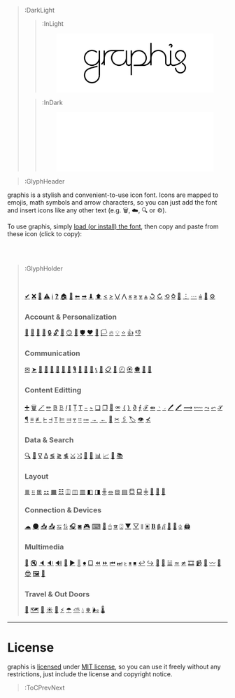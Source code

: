 <!-- <img src="/docs/assets/banner-rainbow.svg"> -->
>:DarkLight
> > :InLight
> > 
> > <img src="/docs/assets/banner-light.svg" style="max-width: min(100%, 360px); margin: 0 auto; display: block"/>
>
> > :InDark
> >
> > <img src="/docs/assets/banner-dark.svg" style="max-width: min(100%, 360px); margin: 0 auto; display: block"/>

> :GlyphHeader

graphis is a stylish and convenient-to-use icon font. Icons are mapped to emojis, math symbols and arrow characters,
so you can just add the font and insert icons like any other text (e.g. 🗑, ☁, 🔍 or ⚙).

To use graphis, simply [load (or install) the font](usage), then copy and paste from these icon (click to copy):

<br><br>

> :GlyphHolder
>
> <br/>
>
> [✔](:Glyph (tag=done check accept miscellaneous))
> [❌](:Glyph (tag=cancel close remove reject delete navigation clear reset miscellaneous))
> [🚫](:Glyph (tag=error wrong oops down danger miscellaneous))
> [⚠](:Glyph (tag=warning caution careful miscellaneous))
> [ℹ](:Glyph (tag=information hint education tip navigation miscellaneous))
> [❓](:Glyph (tag=question help support assistance navigation miscellaneous))
> [🏠](:Glyph (tag=home root main navigation))
> [🚀](:Glyph (tag=rocket launch space moon success fast speed miscellaneous))
> [⬅](:Glyph (tag=arrow left back navigation))
> [➡](:Glyph (tag=arrow right forward navigation))
> [⬇](:Glyph (tag=arrow down bottom navigation))
> [⬆](:Glyph (tag=arrow up top navigation))
> [<](:Glyph (tag=chevron left navigation previous))
> [>](:Glyph (tag=chevron right navigation next))
> [⋁](:Glyph (tag=chevron down bottom navigation))
> [⋀](:Glyph (tag=chevron up top navigation))
> [«](:Glyph (tag=chevron left navigation previous))
> [»](:Glyph (tag=chevron right navigation next))
> [⩔](:Glyph (tag=chevron down bottom navigation))
> [⩓](:Glyph (tag=chevron up top navigation))
> [↺](:Glyph (tag=undo arrow loop navigation))
> [↻](:Glyph (tag=redo arrow loop navigation))
> [⟲](:Glyph (tag=refresh arrow loop navigation))
> [⥁](:Glyph (tag=refresh arrow loop navigation sync))
> [🔄](:Glyph (tag=refresh arrow loop navigation sync))
> [⋮](:Glyph (tag=dots more menu options navigation))
> [⋯](:Glyph (tag=dots more menu options navigation))
> [⩧](:Glyph (tag=hamburger menu navigation))
> [🔧](:Glyph (tag=wrench settings options configurations navigation))
> [⚙](:Glyph (tag=gear settings options configurations navigation))
>
> ### Account & Personalization
>
> [👤](:Glyph (tag=person people authentication user access account profile))
> [👥](:Glyph (tag=people persons group audience access permissions users accounts authentication))
> [👴](:Glyph (tag=reader people person subscriber user account authentication))
> [🐾](:Glyph (tag=paw animal cat pet vet account authentication profile miscellaneous))
> [🔒](:Glyph (tag=lock login authentication authorization access))
> [🔓](:Glyph (tag=lock unlock login logout authentication authorization access))
> [🖕](:Glyph (tag=fingerprint finger-print login authentication authorization access))
> [😏](:Glyph (tag=faceid face-id unlock login logout authentication authorization access))
> [🔰](:Glyph (tag=shield privacy security protection authentication authorization account profile access))
> [🛡](:Glyph (tag=shield privacy security protection authentication authorization account profile access))
> [❤](:Glyph (tag=heart love like favorite personalization))
> [🔖](:Glyph (tag=bookmark save personalization))
> [🏳](:Glyph (tag=flag report personalization))
> [🔥](:Glyph (tag=fire flames burning hot trending personalization))
> [💡](:Glyph (tag=light bulb light-bulb idea creativity personalization))
> [⭐](:Glyph (tag=star favorite save personalization))
> [👍](:Glyph (tag=like thumbs thumbs-up favorite approve agree personalization))
> [👎](:Glyph (tag=dislike thumbs thumbs-down disapprove disagree personalization))
>
> ### Communication
>
> [✉](:Glyph (tag=email send letter envelope mail notification message communication))
> [➤](:Glyph (tag=send message paper-plane chat messaging communcation))
> [💬](:Glyph (tag=chat discussion message send announcement talk messaging communcation))
> [🙊](:Glyph (tag=chat discussion message send talk messaging communcation))
> [💭](:Glyph (tag=comment opinion chat discussion message messaging communcation))
> [💨](:Glyph (tag=comment opinion chat discussion message messaging communcation))
> [🔔](:Glyph (tag=bell notification personalization reminder communcation))
> [🔕](:Glyph (tag=bell notification personalization reminder communcation))
> [🎙](:Glyph (tag=microphone audio voice sound communication multimedia))
> [🎤](:Glyph (tag=microphone audio voice sound communication multimedia))
> [🎥](:Glyph (tag=camera video selfie picture webcam communication multimedia))
> [🎦](:Glyph (tag=camera video selfie picture webcam communication multimedia))
> [📞](:Glyph (tag=telephone audio call answer communication))
> [📵](:Glyph (tag=telephone audio call reject decline communication))
> [📋](:Glyph (tag=assignment todo task communication))
> [📅](:Glyph (tag=calendar date time schedule meeting communication))
> [🕗](:Glyph (tag=clock date time minute hour meeting schedule communication))
> [🏵](:Glyph (tag=badge approve honor prize award qualification qualify quality communication))
> [🏶](:Glyph (tag=badge reject disapprove award quality qualification disqualify communication))
> [🙅](:Glyph (tag=badge reject disapprove award quality qualification disqualify communication))
> [🎴](:Glyph (tag=card key access profile authentication communication))
>
> ### Content Editting
>
> [➕](:Glyph (tag=add plus new create content))
> [🗑](:Glyph (tag=bin trash garbage remove delete content))
> [🪄](:Glyph (tag=magic wand wizard autoheal autofix magical))
> [✏](:Glyph (tag=pencil edit write scribble draw))
> [𝔹](:Glyph (tag=bold text))
> [𝙱](:Glyph (tag=bold text))
> [𝘐](:Glyph (tag=italic text))
> [𝖨](:Glyph (tag=italic text))
> [Ṯ](:Glyph (tag=underline text))
> [𝖳](:Glyph (tag=underline text))
> [᭸](:Glyph (tag=strike-through strikethrough overline text))
> [᭺](:Glyph (tag=strike-through strikethrough overline text))
> [❏](:Glyph (tag=shadow text text-shadow))
> [❐](:Glyph (tag=shadow text text-shadow))
> [🔗](:Glyph (tag=link chain connection url website anchor text))
> [⚮](:Glyph (tag=link chain connection url website anchor text))
> [｛](:Glyph (tag=curly-bracers code inline-code text))
> [｝](:Glyph (tag=curly-bracers code inline-code text))
> [∂](:Glyph (tag=quote format layout text))
> [⨍](:Glyph (tag=cursive function math equation latex formula text))
> [ℱ](:Glyph (tag=text font style font-family text-style))
> [⇹](:Glyph (tag=text font size))
> [◝](:Glyph (tag=text superscript power above))
> [◞](:Glyph (tag=text subscript index below))
> [🖊](:Glyph (tag=highlight marker text))
> [🖍](:Glyph (tag=highlight marker text))
> [⟿](:Glyph (tag=highlight danger error wrong wave wavy mark text))
> [⬳](:Glyph (tag=highlight danger error wrong wave wavy mark text))
> [⤳](:Glyph (tag=highlight warning caution wave wavy mark text))
> [⬿](:Glyph (tag=highlight warning caution wave wavy mark text))
> [𝒮](:Glyph (tag=signature text certify))
> [¶](:Glyph (tag=pilcrow paragraph-sign text))
> [≡](:Glyph (tag=text writing typing paragraph content format layout text))
> [≢](:Glyph (tag=text writing typing paragraph content format layout text))
> [⊢](:Glyph (tag=text align left format))
> [⊣](:Glyph (tag=text align right format))
> [⊤](:Glyph (tag=text align center format))
> [⊨](:Glyph (tag=text justify align left format))
> [⫤](:Glyph (tag=text justify align right format))
> [⫧](:Glyph (tag=text jusityf center format))
> [≔](:Glyph (tag=layout format content list items checklist bullets text))
> [⩴](:Glyph (tag=layout format content list items numbered bullets text))
> [↠](:Glyph (tag=text indent layout format))
> [↞](:Glyph (tag=text indent layout format))
> [📑](:Glyph (tag=copy duplicate content text))
> [✂](:Glyph (tag=scissors cut content text))
> [🖇](:Glyph (tag=copy cut paste content text))
> [🏷](:Glyph (tag=label tag offer sale content data))
> [👁](:Glyph (tag=eye preview see xray vision))
> [⊀](:Glyph (tag=eye preview see xray vision))
>
> ### Data & Search
>
> [🔍](:Glyph (tag=find select maginfying-glass search content navigation data))
> [🙈](:Glyph (tag=find select magnifying-glass search content data))
> [∇](:Glyph (tag=filter find sort data table query content))
> [∆](:Glyph (tag=filter find sort data table query content))
> [≶](:Glyph (tag=order sort ascending growing sorting direction data table query content))
> [≷](:Glyph (tag=order sort descending decreasing sorting direction data table query content))
> [≸](:Glyph (tag=order sort sorting direction data table query content))
> [⤩](:Glyph (tag=flowchart flow-chart workflow algorithm process graph data content))
> [⤮](:Glyph (tag=flowchart flow-chart workflow algorithm process graph data content))
> [📝](:Glyph (tag=draft write layout margin padding template content data))
> [📄](:Glyph (tag=article blog post writing paper journal content data))
> [📊](:Glyph (tag=barchart bar-chart graph statistics stats content data))
> [📈](:Glyph (tag=linechart line-chart graph statistics stats content data))
> [🥧](:Glyph (tag=piechart pie-chart graph statistics stats content data))
> [📚](:Glyph (tag=books library reading bookmarks content data))
>
> ### Layout
>
> [≣](:Glyph (tag=lines layout data content))
> [⌗](:Glyph (tag=table layout data content))
> [⊞](:Glyph (tag=grid layout content))
> [⚏](:Glyph (tag=grid layout content))
> [▦](:Glyph (tag=grid compact layout content))
> [☷](:Glyph (tag=grid compact layout content))
> [⎅](:Glyph (tag=columns layout flex content))
> [◫](:Glyph (tag=stack cards columns layout content))
> [▥](:Glyph (tag=stack compact cards columns layout content))
> [◧](:Glyph (tag=layout flex columns sidebar side-bar content))
> [◨](:Glyph (tag=layout flex columns sidebar side-bar content))
> [╫](:Glyph (tag=layout flex columns sidebar side-bar content))
> [⏛](:Glyph (tag=rows layout flex content))
> [⊟](:Glyph (tag=stack cards rows layout content))
> [▤](:Glyph (tag=stack compact cards rows layout content))
> [⬒](:Glyph (tag=layout flex rows bar navbar header content window))
> [⬓](:Glyph (tag=layout flex rows bar footer content))
> [╪](:Glyph (tag=layout flex rows bar content window))
> [🍱](:Glyph (tag=layout misaligned mis-aligned content tiles))
> [🎇](:Glyph (tag=slider slideview present layout content))
> [🌅](:Glyph (tag=slider slideview present layout content))
>
> ### Connection & Devices
>
> [☁](:Glyph (tag=cloud online sync backup weather rain connection))
> [🌑](:Glyph (tag=offline online cloud sync backup connection))
> [📥](:Glyph (tag=download backup store cloud connection))
> [📤](:Glyph (tag=upload backup store cloud sync connection))
> [⥧](:Glyph (tag=swap arrow sync transfer connection))
> [⥮](:Glyph (tag=swap arrow sync transfer connection))
> [🎧](:Glyph (tag=headphone sound music audio multimedia))
> [◙](:Glyph (tag=speaker sound music audio multimedia))
> [🎮](:Glyph (tag=game-controller controller joystick input device))
> [⌨](:Glyph (tag=keyboard keypad input typing device))
> [📇](:Glyph (tag=keyboard keypad input typing device))
> [🖱](:Glyph (tag=mouse scroll input click device))
> [☎](:Glyph (tag=numpad phone dialpad input device communication))
> [⍠](:Glyph (tag=remote tv input device))
> [▼](:Glyph (tag=wifi internet connection online device))
> [▽](:Glyph (tag=wifi internet connection offline device))
> [⦀](:Glyph (tag=barcode bar-code connection scan device))
> [▣](:Glyph (tag=qrcode qr-code connection scan device))
> [𝚩](:Glyph (tag=bluetooth blue-tooth connection pairing device multimedia))
> [𝛃](:Glyph (tag=bluetooth blue-tooth connection pairing device multimedia))
> [𝛽](:Glyph (tag=bluetooth blue-tooth connection pairing device multimedia))
> [📳](:Glyph (tag=beam payment nfc connection pairing device))
> [🔦](:Glyph (tag=flashlight hint education tip device))
> [⏀](:Glyph (tag=flashlight hint education tip device))
> [🖨](:Glyph (tag=printer scanner device))
>
> ### Multimedia
>
> [📢](:Glyph (tag=megaphone speaker sound volume audio multimedia))
> [🔇](:Glyph (tag=megaphone speaker sound volume mute audio multimedia))
> [🔈](:Glyph (tag=megaphone speaker sound volume audio multimedia))
> [🔉](:Glyph (tag=megaphone speaker sound volume audio multimedia))
> [🔊](:Glyph (tag=megaphone speaker sound volume audio multimedia))
> [🧏](:Glyph (tag=audio voice deaf ear closed captions cc subtitle multimedia))
> [▶](:Glyph (tag=play playback multimedia))
> [║](:Glyph (tag=pause playback multimedia))
> [⏺](:Glyph (tag=record playback multimedia))
> [▢](:Glyph (tag=stop playback multimedia))
> [⏪](:Glyph (tag=bwd backward fast-reverse rewind playback multimedia))
> [⏩](:Glyph (tag=fwd forward fast-forward playback multimedia))
> [⏮](:Glyph (tag=previous previous-track playback multimedia))
> [⏭](:Glyph (tag=backward bwd next next-track playback multimedia))
> [▹](:Glyph (tag=play playback multimedia))
> [⏸](:Glyph (tag=pause playback multimedia))
> [⏹](:Glyph (tag=play playback multimedia))
> [↩](:Glyph (tag=backward playback multimedia))
> [↪](:Glyph (tag=forward playback multimedia))
> [🔁](:Glyph (tag=loop repeat playback multimedia))
> [🔀](:Glyph (tag=shuffle order playback multimedia))
> [☱](:Glyph (tag=queue playlist playback multimedia))
> [≃](:Glyph (tag=closed-captions cc video subtitle playback multimedia))
> [≄](:Glyph (tag=closed-captions cc video subtitle playback multimedia))
> [🎞](:Glyph (tag=movie film tv content multimedia))
> [📹](:Glyph (tag=video clip tv content multimedia))
> [🎵](:Glyph (tag=musical notes melody content multimedia))
> [〰](:Glyph (tag=wave sound music soundtrack voice audio content multimedia))
> [🕺](:Glyph (tag=gif animation image sticker content multimedia))
> [😎](:Glyph (tag=emoji sticker sunglasses cool face content multimedia))
> [🖼](:Glyph (tag=picture image photo gallery content multimedia))
> [📎](:Glyph (tag=attachment paperclip paper-clip files content multimedia))
>
> ### Travel & Out Doors
>
> [📍](:Glyph (tag=location map pin point address direction travel outdoors))
> [🗺](:Glyph (tag=map address direction travel outdoors))
> [🧭](:Glyph (tag=compass direction north south east west map travel outdoors))
> [☀](:Glyph (tag=sun hot dry light-mode day weather outdoors))
> [🌙](:Glyph (tag=moon dark-mode night weather outdoors))
> [⚡](:Glyph (tag=bolt voltage thunder speed fast weather outdoors))
> [☂](:Glyph (tag=umbrella safety guarantee rain insurance weather outdoors))
> [⛅](:Glyph (tag=cloudy weather sun outdoors))
> [💧](:Glyph (tag=water rain droplet weather moisture outdoors))
> [❄](:Glyph (tag=snowflake cold freeze ice weather outdoors))
> [🌬](:Glyph (tag=wind breeze speed storm weather outdoors))
> [🌡](:Glyph (tag=thermometer temperature hot cold weather outdoors))
>

---

# License

graphis is [licensed](https://github.com/loreanvictor/graphis/blob/main/LICENSE) under [MIT license](https://en.wikipedia.org/wiki/MIT_License),
so you can use it freely without any restrictions, just include the license and copyright notice.

> :ToCPrevNext